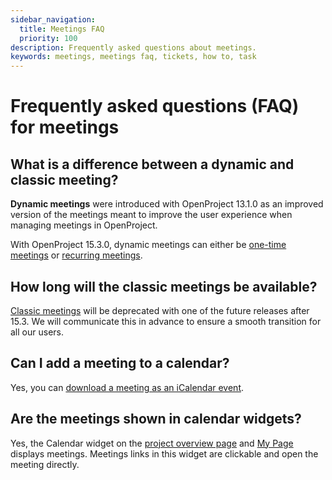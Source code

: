 ```yaml
---
sidebar_navigation:
  title: Meetings FAQ
  priority: 100
description: Frequently asked questions about meetings.
keywords: meetings, meetings faq, tickets, how to, task
---
```


# Frequently asked questions (FAQ) for meetings

## What is a difference between a dynamic and classic meeting?

**Dynamic meetings** were introduced with OpenProject 13.1.0 as an improved version of the meetings meant to improve the user experience when managing meetings in OpenProject.

With OpenProject 15.3.0, dynamic meetings can either be [one-time meetings](../one-time-meetings) or [recurring meetings](../recurring-meetings). 

## How long will the classic meetings be available?

[Classic meetings](../classic-meetings) will be deprecated with one of the future releases after 15.3. We will communicate this in advance to ensure a smooth transition for all our users.

## Can I add a meeting to a calendar?

Yes, you can [download a meeting as an iCalendar event](../one-time-meetings/#download-a-meeting-as-an-icalendar-event).

## Are the meetings shown in calendar widgets?

Yes, the Calendar widget on the [project overview page](../../project-overview/#calendar-widget) and [My Page](../../../getting-started/my-page/#add-widgets) displays meetings. Meetings links in this widget are clickable and open the meeting directly.
